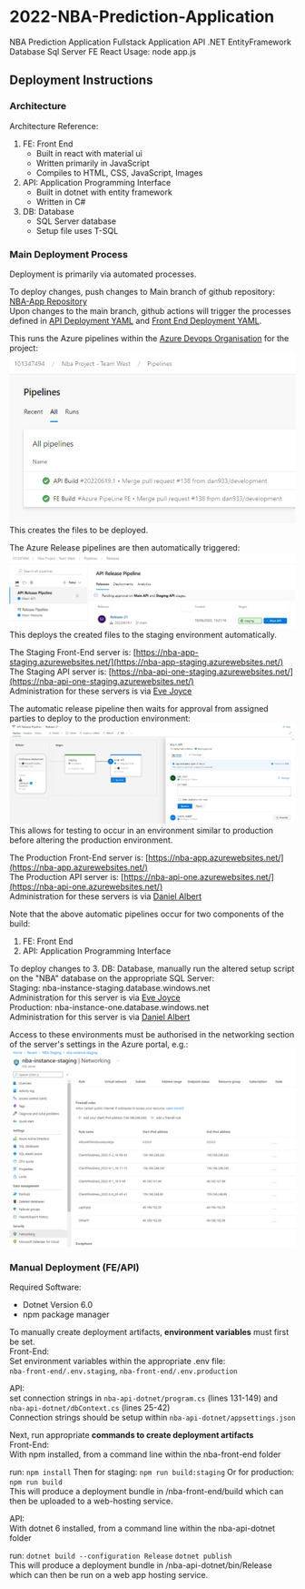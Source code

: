 # 2022-NBA-Prediction-Application
NBA Prediction Application Fullstack Application API .NET EntityFramework Database Sql Server FE React
Usage: node app.js

## Deployment Instructions
### Architecture
Architecture Reference:
 1. FE: Front End 
    - Built in react with material ui
    - Written primarily in JavaScript
    - Compiles to HTML, CSS, JavaScript, Images
 2. API: Application Programming Interface 
    - Built in dotnet with entity framework
    - Written in C#
 3. DB: Database
    - SQL Server database
    - Setup file uses T-SQL

### Main Deployment Process
Deployment is primarily via automated processes.

To deploy changes, push changes to Main branch of github repository: [NBA-App Repository](https://github.com/dan933/2022-NBA-Prediction-Application)  
Upon changes to the main branch, github actions will trigger the processes defined in [API Deployment YAML](https://github.com/dan933/2022-NBA-Prediction-Application/blob/main/API-azure-pipelines.yml) and [Front End Deployment YAML](https://github.com/dan933/2022-NBA-Prediction-Application/blob/main/FE-azure-pipelines.yml).

This runs the Azure pipelines within the [Azure Devops Organisation](https://dev.azure.com/101347494/Nba%20Project%20-%20Team%20West) for the project:
![Pipelines](https://github.com/dan933/2022-NBA-Prediction-Application/blob/release-docs/docs/pipelines.png?raw=true)  
This creates the files to be deployed.

The Azure Release pipelines are then automatically triggered:
![Releases](https://github.com/dan933/2022-NBA-Prediction-Application/blob/release-docs/docs/releases.png?raw=true)  
This deploys the created files to the staging environment automatically.

The Staging Front-End server is:
[https://nba-app-staging.azurewebsites.net/](https://nba-app-staging.azurewebsites.net/)  
The Staging API server is:
[https://nba-api-one-staging.azurewebsites.net/](https://nba-api-one-staging.azurewebsites.net/)  
Administration for these servers is via [Eve Joyce](mailto:103681990@student.swin.edu.au)

The automatic release pipeline then waits for approval from assigned parties to deploy to the production environment:
![Approval](https://github.com/dan933/2022-NBA-Prediction-Application/blob/release-docs/docs/approval.png?raw=true)  
This allows for testing to occur in an environment similar to production before altering the production environment.


The Production Front-End server is:
[https://nba-app.azurewebsites.net/](https://nba-app.azurewebsites.net/)  
The Production API server is:
[https://nba-api-one.azurewebsites.net/](https://nba-api-one.azurewebsites.net/)  
Administration for these servers is via [Daniel Albert](mailto:101347494@student.swin.edu.au)

Note that the above automatic pipelines occur for two components of the build:
 1. FE: Front End
 2. API: Application Programming Interface

To deploy changes to 3. DB: Database, manually run the altered setup script on the "NBA" database on the appropriate SQL Server:  
Staging: nba-instance-staging.database.windows.net  
Administration for this server is via [Eve Joyce](mailto:103681990@student.swin.edu.au)  
Production: nba-instance-one.database.windows.net  
Administration for this server is via [Daniel Albert](mailto:101347494@student.swin.edu.au)  

Access to these environments must be authorised in the networking section of the server's settings in the Azure portal, e.g.:
![SQL Connection Firewall](https://github.com/dan933/2022-NBA-Prediction-Application/blob/release-docs/docs/SQL-connection-firewall.png?raw=true)

### Manual Deployment (FE/API)
Required Software:
 - Dotnet Version 6.0
 - npm package manager

To manually create deployment artifacts, **environment variables** must first be set.  
Front-End:  
Set environment variables within the appropriate .env file:  
`nba-front-end/.env.staging`, `nba-front-end/.env.production`

API:  
set connection strings in `nba-api-dotnet/program.cs` (lines 131-149) and `nba-api-dotnet/dbContext.cs` (lines 25-42)  
Connection strings should be setup within `nba-api-dotnet/appsettings.json`

Next, run appropriate **commands to create deployment artifacts**  
Front-End:  
With npm installed, from a command line within the nba-front-end folder 

run:
`npm install`
Then for staging:
`npm run build:staging`
Or for production:
`npm run build`  
This will produce a deployment bundle in /nba-front-end/build which can then be uploaded to a web-hosting service.

API:  
With dotnet 6 installed, from a command line within the nba-api-dotnet folder 

run:
`dotnet build --configuration Release`
`dotnet publish`  
This will produce a deployment bundle in /nba-api-dotnet/bin/Release which can then be run on a web app hosting service.
